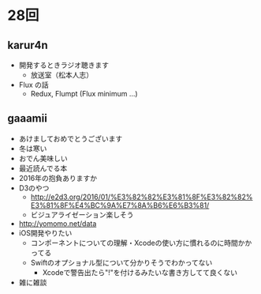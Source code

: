 
# 28回

## karur4n

- 開発するときラジオ聴きます
  - 放送室（松本人志）
- Flux の話
  - Redux, Flumpt (Flux minimum ...)

## gaaamii
- あけましておめでとうございます
- 冬は寒い
- おでん美味しい
- 最近読んでる本
- 2016年の抱負ありますか
- D3のやつ
  - http://e2d3.org/2016/01/%E3%82%82%E3%81%8F%E3%82%82%E3%81%8F%E4%BC%9A%E7%8A%B6%E6%B3%81/
  - ビジュアライゼーション楽しそう
- http://yomomo.net/data
- iOS開発やりたい
  - コンポーネントについての理解・Xcodeの使い方に慣れるのに時間かかってる
  - Swiftのオプショナル型について分かりそうでわかってない
    - Xcodeで警告出たら"!"を付けるみたいな書き方してて良くない
- 雑に雑談
